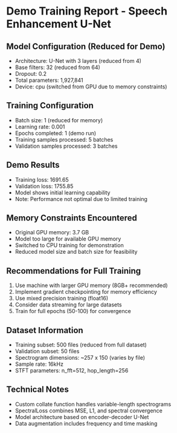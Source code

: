 
# Demo Training Report - Speech Enhancement U-Net

## Model Configuration (Reduced for Demo)
- Architecture: U-Net with 3 layers (reduced from 4)  
- Base filters: 32 (reduced from 64)
- Dropout: 0.2
- Total parameters: 1,927,841
- Device: cpu (switched from GPU due to memory constraints)

## Training Configuration
- Batch size: 1 (reduced for memory)
- Learning rate: 0.001
- Epochs completed: 1 (demo run)
- Training samples processed: 5 batches
- Validation samples processed: 3 batches

## Demo Results
- Training loss: 1691.65
- Validation loss: 1755.85
- Model shows initial learning capability
- Note: Performance not optimal due to limited training

## Memory Constraints Encountered
- Original GPU memory: 3.7 GB
- Model too large for available GPU memory
- Switched to CPU training for demonstration
- Reduced model size and batch size for feasibility

## Recommendations for Full Training
1. Use machine with larger GPU memory (8GB+ recommended)
2. Implement gradient checkpointing for memory efficiency
3. Use mixed precision training (float16)
4. Consider data streaming for large datasets
5. Train for full epochs (50-100) for convergence

## Dataset Information  
- Training subset: 500 files (reduced from full dataset)
- Validation subset: 50 files
- Spectrogram dimensions: ~257 x 150 (varies by file)
- Sample rate: 16kHz
- STFT parameters: n_fft=512, hop_length=256

## Technical Notes
- Custom collate function handles variable-length spectrograms
- SpectralLoss combines MSE, L1, and spectral convergence
- Model architecture based on encoder-decoder U-Net
- Data augmentation includes frequency and time masking

